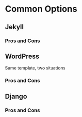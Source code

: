 # Common Options

## Jekyll

### Pros and Cons

## WordPress

Same template, two situations

### Pros and Cons

## Django

### Pros and Cons
